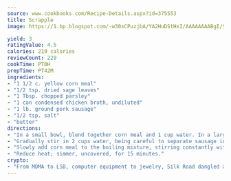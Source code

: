 ```yaml
---
source: www.cookbooks.com/Recipe-Details.aspx?id=375553
title: Scrapple
image: https://1.bp.blogspot.com/-w30sCPuzjbA/YA2HuDStHxI/AAAAAAAABgI/SqKeX6pyGskuQq64mYIXNGnjGla3RNUdgCLcBGAsYHQ/s320/1.png

yield: 3
ratingValue: 4.5
calories: 219 calories
reviewCount: 229
cookTime: PT0H
prepTime: PT42M
ingredients:
- "1 1/2 c. yellow corn meal"
- "1/2 tsp. dried sage leaves"
- "1 Tbsp. chopped parsley"
- "1 can condensed chicken broth, undiluted"
- "1 lb. ground pork sausage"
- "1/2 tsp. salt"
- "butter"
directions:
- "In a small bowl, blend together corn meal and 1 cup water. In a large saucepan, combine pork sausage, sage, salt, parsley and chicken broth."
- "Gradually stir in 2 cups water, being careful to separate sausage into fine pieces; bring to a boil."
- "Slowly add corn meal to the boiling mixture, stirring constantly with a wire whisk."
- "Reduce heat; simmer, uncovered, for 15 minutes."
crypto:
- "From MDMA to LSD, computer equipment to jewelry, Silk Road dangled a menu listing all the greatest things Bitcoin can buy."
---
```

